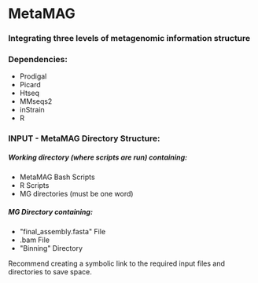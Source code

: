 # **MetaMAG**
### Integrating three levels of metagenomic information structure

### **Dependencies:**
* Prodigal
* Picard
* Htseq
* MMseqs2
* inStrain
* R

### **INPUT - MetaMAG Directory Structure:**
##### Working directory (where scripts are run) containing:
* MetaMAG Bash Scripts
* R Scripts
* MG directories (must be one word)
##### MG Directory containing:
* "final_assembly.fasta" File
* .bam File
* "Binning" Directory

Recommend creating a symbolic link to the required input files and directories to save space.
